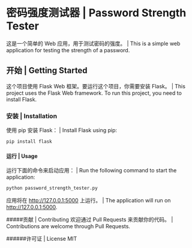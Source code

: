 # 密码强度测试器 | Password Strength Tester

这是一个简单的 Web 应用，用于测试密码的强度。 | This is a simple web application for testing the strength of a password.

## 开始 | Getting Started

这个项目使用 Flask Web 框架。要运行这个项目，你需要安装 Flask。 | This project uses the Flask Web framework. To run this project, you need to install Flask.

### 安装 | Installation

使用 pip 安装 Flask： | Install Flask using pip:

```bash
pip install flask
```


#### 运行 | Usage

运行下面的命令来启动应用： | Run the following command to start the application:

```bash
python password_strength_tester.py
```
应用将在 http://127.0.0.1:5000 上运行。 | The application will run on http://127.0.0.1:5000.

#####贡献 | Contributing
欢迎通过 Pull Requests 来贡献你的代码。 | Contributions are welcome through Pull Requests.

######许可证 | License
MIT
